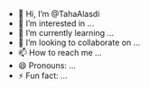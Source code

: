 - 👋 Hi, I’m @TahaAlasdi
- 👀 I’m interested in ...
- 🌱 I’m currently learning ...
- 💞️ I’m looking to collaborate on ...
- 📫 How to reach me ...
- 😄 Pronouns: ...
- ⚡ Fun fact: ...

<!---
TahaAlasdi/TahaAlasdi is a ✨ special ✨ repository because its `README.md` (this file) appears on your GitHub profile.
You can click the Preview link to take a look at your changes.
--->
